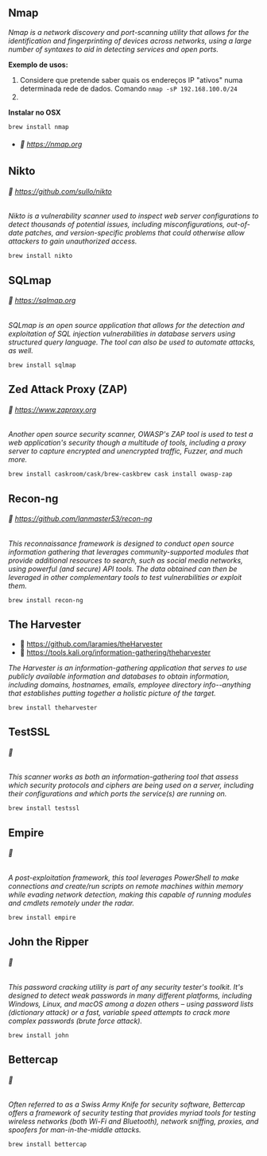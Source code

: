 ## **Nmap**
*Nmap is a network discovery and port-scanning utility that allows for the identification and fingerprinting of devices across networks, using a large number of syntaxes to aid in detecting services and open ports.*

**Exemplo de usos:**
  1. Considere que pretende saber quais os endereços IP "ativos" numa determinada rede de dados. Comando `nmap -sP 192.168.100.0/24`
  2. 
  
**Instalar no OSX**
```
brew install nmap
```
- ###### :bookmark:  https://nmap.org


## **Nikto**
###### :bookmark:  https://github.com/sullo/nikto

*Nikto is a vulnerability scanner used to inspect web server configurations to detect thousands of potential issues, including misconfigurations, out-of-date patches, and version-specific problems that could otherwise allow attackers to gain unauthorized access.*

```
brew install nikto
```

## **SQLmap**
###### :bookmark:  https://sqlmap.org

*SQLmap is an open source application that allows for the detection and exploitation of SQL injection vulnerabilities in database servers using structured query language. The tool can also be used to automate attacks, as well.*

```
brew install sqlmap
```

## **Zed Attack Proxy (ZAP)**
  ###### :bookmark:  https://www.zaproxy.org

*Another open source security scanner, OWASP's ZAP tool is used to test a web application's security though a multitude of tools, including a proxy server to capture encrypted and unencrypted traffic, Fuzzer, and much more.*

```
brew install caskroom/cask/brew-caskbrew cask install owasp-zap
```

## **Recon-ng**
  ###### :bookmark:  https://github.com/lanmaster53/recon-ng

*This reconnaissance framework is designed to conduct open source information gathering that leverages community-supported modules that provide additional resources to search, such as social media networks, using powerful (and secure) API tools. The data obtained can then be leveraged in other complementary tools to test vulnerabilities or exploit them.*

```
brew install recon-ng
```

## **The Harvester**
- :bookmark:  https://github.com/laramies/theHarvester
- :bookmark:  https://tools.kali.org/information-gathering/theharvester

*The Harvester is an information-gathering application that serves to use publicly available information and databases to obtain information, including domains, 
hostnames, emails, employee directory info--anything that establishes putting together a holistic picture of the target.*

```
brew install theharvester
```

## **TestSSL**
###### :bookmark:  

*This scanner works as both an information-gathering tool that assess which security protocols and ciphers are being used on a server, including their configurations and which ports the service(s) are running on.*

```
brew install testssl
```

## **Empire**
###### :bookmark:  

*A post-exploitation framework, this tool leverages PowerShell to make connections and create/run scripts on remote machines within memory while evading network detection, making this capable of running modules and cmdlets remotely under the radar.*

```
brew install empire
```

## **John the Ripper**
###### :bookmark:  

*This password cracking utility is part of any security tester's toolkit. It's designed to detect weak passwords in many different platforms, including Windows, Linux, and macOS among a dozen others – using password lists (dictionary attack) or a fast, variable speed attempts to crack more complex passwords (brute force attack).*

```
brew install john
```

## **Bettercap**
###### :bookmark:  

*Often referred to as a Swiss Army Knife for security software, Bettercap offers a framework of security testing that provides myriad tools for testing wireless networks (both Wi-Fi and Bluetooth), network sniffing, proxies, and spoofers for man-in-the-middle attacks.*

```
brew install bettercap
```
